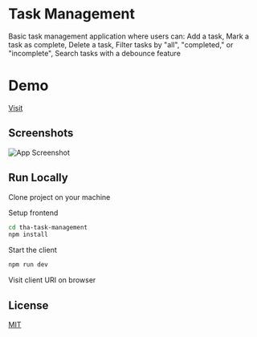 # Task Management

Basic task management application where users can: Add a task, Mark a task as complete, Delete a task, Filter tasks by "all", "completed," or "incomplete", Search tasks with a debounce feature

# Demo

[Visit]()

## Screenshots

![App Screenshot](https://via.placeholder.com/468x300?text=App+Screenshot+Here)

## Run Locally

Clone project on your machine

Setup frontend

```sh
cd tha-task-management
npm install
```

Start the client
```sh
npm run dev
```

Visit client URI on browser

## License

[MIT](https://choosealicense.com/licenses/mit/)

